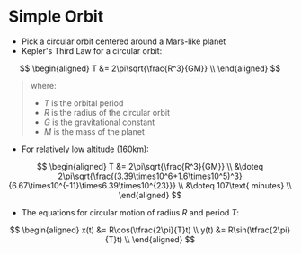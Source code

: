 # Simple Orbit

- Pick a circular orbit centered around a Mars-like planet
- Kepler's Third Law for a circular orbit:

$$
\begin{aligned}
  T
  &=
  2\pi\sqrt{\frac{R^3}{GM}} \\
\end{aligned}
$$

> where:
>
> - $T$ is the orbital period
> - $R$ is the radius of the circular orbit
> - $G$ is the gravitational constant
> - $M$ is the mass of the planet

- For relatively low altitude (160km):

$$
\begin{aligned}
  T
  &=
  2\pi\sqrt{\frac{R^3}{GM}} \\
  &\doteq
  2\pi\sqrt{\frac{(3.39\times10^6+1.6\times10^5)^3}
  {6.67\times10^{-11}\times6.39\times10^{23}}} \\
  &\doteq
  107\text{ minutes} \\
\end{aligned}
$$

- The equations for circular motion of radius $R$
  and period $T$:

$$
\begin{aligned}
  x(t)
  &=
  R\cos(\tfrac{2\pi}{T}t) \\
  y(t)
  &=
  R\sin(\tfrac{2\pi}{T}t) \\
\end{aligned}
$$

